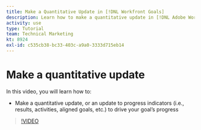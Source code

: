 ```yaml
---
title: Make a Quantitative Update in [!DNL Workfront Goals]
description: Learn how to make a quantitative update in [!DNL Adobe Workfront Goals].
activity: use
type: Tutorial
team: Technical Marketing
kt: 8924
exl-id: c535cb38-bc33-403c-a9a0-3333d715eb14
---
```

# Make a quantitative update

In this video, you will learn how to:

* Make a quantitative update, or an update to progress indicators (i.e., results, activities, aligned goals, etc.) to drive your goal’s progress

>[!VIDEO](https://video.tv.adobe.com/v/335196/?quality=12)
